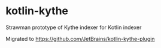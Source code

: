 # kotlin-kythe

Strawman prototype of Kythe indexer for Kotlin indexer

Migrated to https://github.com/JetBrains/kotlin-kythe-plugin
